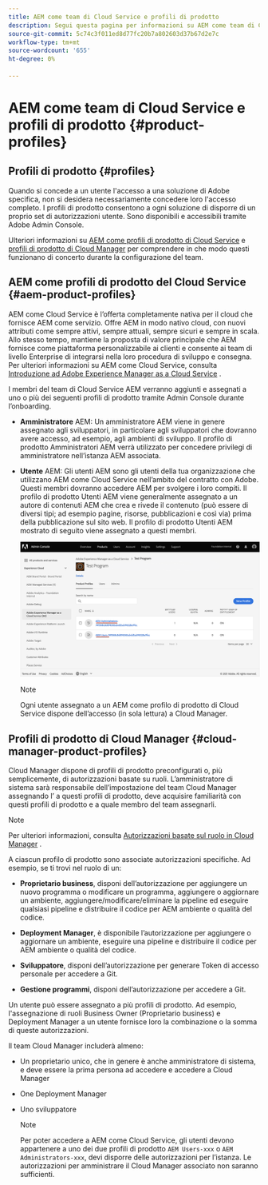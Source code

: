 ```yaml
---
title: AEM come team di Cloud Service e profili di prodotto
description: Segui questa pagina per informazioni su AEM come team di Cloud Service e profili di prodotto.
source-git-commit: 5c74c3f011ed8d77fc20b7a802603d37b67d2e7c
workflow-type: tm+mt
source-wordcount: '655'
ht-degree: 0%

---
```



# AEM come team di Cloud Service e profili di prodotto {#product-profiles}

## Profili di prodotto {#profiles}

Quando si concede a un utente l&#39;accesso a una soluzione di Adobe specifica, non si desidera necessariamente concedere loro l&#39;accesso completo. I profili di prodotto consentono a ogni soluzione di disporre di un proprio set di autorizzazioni utente. Sono disponibili e accessibili tramite Adobe Admin Console.

Ulteriori informazioni su [AEM come profili di prodotto di Cloud Service](#aem-product-profiles) e [profili di prodotto di Cloud Manager](#cloud-manager-product-profiles) per comprendere in che modo questi funzionano di concerto durante la configurazione del team.

## AEM come profili di prodotto del Cloud Service {#aem-product-profiles}

AEM come Cloud Service è l’offerta completamente nativa per il cloud che fornisce AEM come servizio. Offre AEM in modo nativo cloud, con nuovi attributi come sempre attivi, sempre attuali, sempre sicuri e sempre in scala. Allo stesso tempo, mantiene la proposta di valore principale che AEM fornisce come piattaforma personalizzabile ai clienti e consente ai team di livello Enterprise di integrarsi nella loro procedura di sviluppo e consegna. Per ulteriori informazioni su AEM come Cloud Service, consulta [Introduzione ad Adobe Experience Manager as a Cloud Service](https://experienceleague.adobe.com/docs/experience-manager-cloud-service/overview/introduction.html?lang=en) .

I membri del team di Cloud Service AEM verranno aggiunti e assegnati a uno o più dei seguenti profili di prodotto tramite Admin Console durante l’onboarding.

* **Amministratore** AEM: Un amministratore AEM viene in genere assegnato agli sviluppatori, in particolare agli sviluppatori che dovranno avere accesso, ad esempio, agli ambienti di sviluppo. Il profilo di prodotto Amministratori AEM verrà utilizzato per concedere privilegi di amministratore nell’istanza AEM associata.

* **Utente** AEM: Gli utenti AEM sono gli utenti della tua organizzazione che utilizzano AEM come Cloud Service nell’ambito del contratto con Adobe. Questi membri dovranno accedere AEM per svolgere i loro compiti. Il profilo di prodotto Utenti AEM viene generalmente assegnato a un autore di contenuti AEM che crea e rivede il contenuto (può essere di diversi tipi; ad esempio pagine, risorse, pubblicazioni e così via) prima della pubblicazione sul sito web. Il profilo di prodotto Utenti AEM mostrato di seguito viene assegnato a questi membri.

   ![](/help/onboarding/learn-concepts/assets/admin-console-profiles.png)

   >[!NOTE]
   >Ogni utente assegnato a un AEM come profilo di prodotto di Cloud Service dispone dell’accesso (in sola lettura) a Cloud Manager.

## Profili di prodotto di Cloud Manager {#cloud-manager-product-profiles}

Cloud Manager dispone di profili di prodotto preconfigurati o, più semplicemente, di autorizzazioni basate su ruoli. L’amministratore di sistema sarà responsabile dell’impostazione del team Cloud Manager assegnando l’ a questi profili di prodotto, deve acquisire familiarità con questi profili di prodotto e a quale membro del team assegnarli.
>[!NOTE]
>Per ulteriori informazioni, consulta [Autorizzazioni basate sul ruolo in Cloud Manager](/help/onboarding/what-is-required/user-roles-permissions.md) .

A ciascun profilo di prodotto sono associate autorizzazioni specifiche. Ad esempio, se ti trovi nel ruolo di un:

* **Proprietario business**, disponi dell’autorizzazione per aggiungere un nuovo programma o modificare un programma, aggiungere o aggiornare un ambiente, aggiungere/modificare/eliminare la pipeline ed eseguire qualsiasi pipeline e distribuire il codice per AEM ambiente o qualità del codice.

* **Deployment Manager**, è disponibile l’autorizzazione per aggiungere o aggiornare un ambiente, eseguire una pipeline e distribuire il codice per AEM ambiente o qualità del codice.

* **Sviluppatore**, disponi dell’autorizzazione per generare Token di accesso personale per accedere a Git.

* **Gestione programmi**, disponi dell’autorizzazione per accedere a Git.

Un utente può essere assegnato a più profili di prodotto. Ad esempio, l&#39;assegnazione di ruoli Business Owner (Proprietario business) e Deployment Manager a un utente fornisce loro la combinazione o la somma di queste autorizzazioni.

Il team Cloud Manager includerà almeno:

* Un proprietario unico, che in genere è anche amministratore di sistema, e deve essere la prima persona ad accedere e accedere a Cloud Manager
* One Deployment Manager
* Uno sviluppatore

   >[!NOTE]
   >Per poter accedere a AEM come Cloud Service, gli utenti devono appartenere a uno dei due profili di prodotto `AEM Users-xxx` o `AEM Administrators-xxx`, devi disporre delle autorizzazioni per l’istanza. Le autorizzazioni per amministrare il Cloud Manager associato non saranno sufficienti.